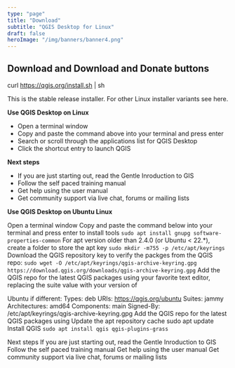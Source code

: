 ```yaml
---
type: "page"
title: "Download"
subtitle: "QGIS Desktop for Linux"
draft: false
heroImage: "/img/banners/banner4.png"
---
```

Download and Download and Donate buttons
---

curl https://qgis.org/install.sh | sh

This is the stable release installer. For other Linux installer variants see here.

**Use QGIS Desktop on Linux**

- Open a terminal window
- Copy and paste the command above into your terminal and press enter
- Search or scroll through the applications list for QGIS Desktop
- Click the shortcut entry to launch QGIS

**Next steps**

- If you are just starting out, read the Gentle Inroduction to GIS
- Follow the self paced training manual
- Get help using the user manual 
- Get community support via live chat, forums or mailing lists

**Use QGIS Desktop on Ubuntu Linux**

Open a terminal window
Copy and paste the command below into your terminal and press enter to install tools
`sudo apt install gnupg software-properties-common`
For apt version older than 2.4.0 (or Ubuntu < 22.*), create a folder to store the apt key
`sudo mkdir -m755 -p /etc/apt/keyrings`
Download the QGIS repository key to verify the packges from the QGIS repo:
`sudo wget -O /etc/apt/keyrings/qgis-archive-keyring.gpg https://download.qgis.org/downloads/qgis-archive-keyring.gpg`
Add the QGIS repo for the latest QGIS packages using your favorite text editor, replacing the suite value with your version of

Ubuntu if different:
Types: deb
URIs: https://qgis.org/ubuntu
Suites: jammy
Architectures: amd64
Components: main
Signed-By: /etc/apt/keyrings/qgis-archive-keyring.gpg
Add the QGIS repo for the latest QGIS packages using 
Update the apt repository cache
sudo apt update
Install QGIS
`sudo apt install qgis qgis-plugins-grass`

Next steps
If you are just starting out, read the Gentle Inroduction to GIS
Follow the self paced training manual
Get help using the user manual 
Get community support via live chat, forums or mailing lists